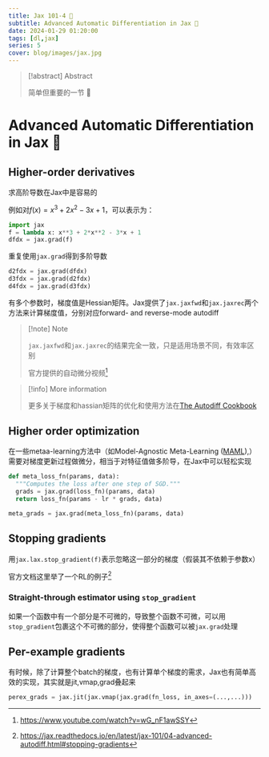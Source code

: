 ```yaml
---
title: Jax 101-4 🤞
subtitle: Advanced Automatic Differentiation in Jax 🎂
date: 2024-01-29 01:20:00
tags: [dl,jax]
series: 5
cover: blog/images/jax.jpg
---
```


> [!abstract] Abstract
>
> 简单但重要的一节 🫣

# Advanced Automatic Differentiation in Jax 🎂

## Higher-order derivatives

求高阶导数在Jax中是容易的

例如对$f(x)=x^3+2x^2-3x+1$，可以表示为：

```python
import jax
f = lambda x: x**3 + 2*x**2 - 3*x + 1
dfdx = jax.grad(f)
```

重复使用`jax.grad`得到多阶导数

```python
d2fdx = jax.grad(dfdx)
d3fdx = jax.grad(d2fdx)
d4fdx = jax.grad(d3fdx)
```

有多个参数时，梯度值是Hessian矩阵。Jax提供了`jax.jaxfwd`和`jax.jaxrec`两个方法来计算梯度值，分别对应forward- and reverse-mode autodiff

> [!note] Note
>
> `jax.jaxfwd`和`jax.jaxrec`的结果完全一致，只是适用场景不同，有效率区别
>
> 官方提供的自动微分视频[^1]

> [!info] More information
>
> 更多关于梯度和hassian矩阵的优化和使用方法在[The Autodiff Cookbook](https://jax.readthedocs.io/en/latest/notebooks/autodiff_cookbook.html)

## Higher order optimization

在一些metaa-learning方法中（如Model-Agnostic Meta-Learning ([MAML](https://arxiv.org/abs/1703.03400)),）需要对梯度更新过程做微分，相当于对特征值做多阶导，在Jax中可以轻松实现

```python
def meta_loss_fn(params, data):
  """Computes the loss after one step of SGD."""
  grads = jax.grad(loss_fn)(params, data)
  return loss_fn(params - lr * grads, data)

meta_grads = jax.grad(meta_loss_fn)(params, data)
```

## Stopping gradients

用`jax.lax.stop_gradient(f)`表示忽略这一部分的梯度（假装其不依赖于参数x）

官方文档这里举了一个RL的例子[^2]

### Straight-through estimator using `stop_gradient`

如果一个函数中有一个部分是不可微的，导致整个函数不可微，可以用`stop_gradient`包裹这个不可微的部分，使得整个函数可以被`jax.grad`处理

## Per-example gradients

有时候，除了计算整个batch的梯度，也有计算单个梯度的需求，Jax也有简单高效的实现，其实就是jit,vmap,grad叠起来

```python
perex_grads = jax.jit(jax.vmap(jax.grad(fn_loss, in_axes=(...,...)))
```

[^1]:https://www.youtube.com/watch?v=wG_nF1awSSY
[^2]:https://jax.readthedocs.io/en/latest/jax-101/04-advanced-autodiff.html#stopping-gradients

